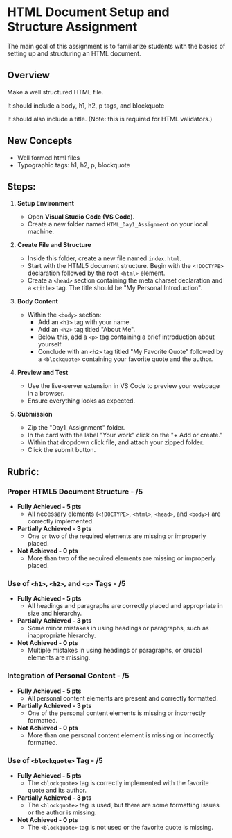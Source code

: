 # HTML Document Setup and Structure Assignment

The main goal of this assignment is to familiarize students with the basics of setting up and structuring an HTML document.

## Overview

Make a well structured HTML file.

It should include a body, h1, h2, p tags, and blockquote

It should also include a title. (Note: this is required for HTML validators.)

## New Concepts

* Well formed html files
* Typographic tags: h1, h2, p, blockquote

## Steps:

1. **Setup Environment**

   - Open **Visual Studio Code (VS Code)**.
   - Create a new folder named `HTML_Day1_Assignment` on your local machine.

2. **Create File and Structure**

   - Inside this folder, create a new file named `index.html`.
   - Start with the HTML5 document structure. Begin with the `<!DOCTYPE>` declaration followed by the root `<html>` element.
   - Create a `<head>` section containing the meta charset declaration and a `<title>` tag. The title should be "My Personal Introduction".

3. **Body Content**

   - Within the `<body>` section:
     - Add an `<h1>` tag with your name.
     - Add an `<h2>` tag titled "About Me".
     - Below this, add a `<p>` tag containing a brief introduction about yourself.
     - Conclude with an `<h2>` tag titled "My Favorite Quote" followed by a `<blockquote>` containing your favorite quote and the author.

4. **Preview and Test**

   - Use the live-server extension in VS Code to preview your webpage in a browser.
   - Ensure everything looks as expected.

5. **Submission**
   - Zip the "Day1_Assignment" folder.
   - In the card with the label "Your work" click on the "+ Add or create."
   - Within that dropdown click file, and attach your zipped folder.
   - Click the submit button.

## Rubric:

### Proper HTML5 Document Structure - /5

- **Fully Achieved - 5 pts**
  - All necessary elements (`<!DOCTYPE>`, `<html>`, `<head>`, and `<body>`) are correctly implemented.
- **Partially Achieved - 3 pts**
  - One or two of the required elements are missing or improperly placed.
- **Not Achieved - 0 pts**
  - More than two of the required elements are missing or improperly placed.

### Use of `<h1>`, `<h2>`, and `<p>` Tags - /5

- **Fully Achieved - 5 pts**
  - All headings and paragraphs are correctly placed and appropriate in size and hierarchy.
- **Partially Achieved - 3 pts**
  - Some minor mistakes in using headings or paragraphs, such as inappropriate hierarchy.
- **Not Achieved - 0 pts**
  - Multiple mistakes in using headings or paragraphs, or crucial elements are missing.

### Integration of Personal Content - /5

- **Fully Achieved - 5 pts**
  - All personal content elements are present and correctly formatted.
- **Partially Achieved - 3 pts**
  - One of the personal content elements is missing or incorrectly formatted.
- **Not Achieved - 0 pts**
  - More than one personal content element is missing or incorrectly formatted.

### Use of `<blockquote>` Tag - /5

- **Fully Achieved - 5 pts**
  - The `<blockquote>` tag is correctly implemented with the favorite quote and its author.
- **Partially Achieved - 3 pts**
  - The `<blockquote>` tag is used, but there are some formatting issues or the author is missing.
- **Not Achieved - 0 pts**
  - The `<blockquote>` tag is not used or the favorite quote is missing.
